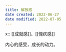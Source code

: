 ```yaml
---
title: 解放感
date created: 2022-06-27
date modified: 2022-07-05
---
```


x:: [[成就感]]、[[愧疚感]]

内心的感受，成长的动力。
